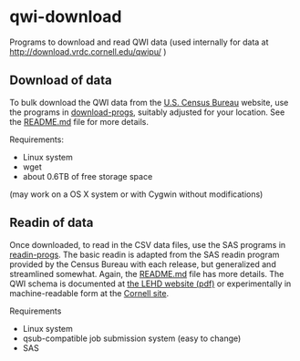 qwi-download
============

Programs to download and read QWI data (used internally for data at http://download.vrdc.cornell.edu/qwipu/ )

Download of data
-----------

To bulk download the QWI data from the [U.S. Census Bureau](http://lehd.ces.census.gov/data/) website, use the programs in [download-progs](download-progs/), suitably adjusted for your location. See the [README.md](download-progs/README.md) file for more details.

Requirements:
* Linux system
* wget
* about 0.6TB of free storage space

(may work on a OS X system or with Cygwin without modifications)

Readin of data
--------------

Once downloaded, to read in the CSV data files, use the SAS programs in [readin-progs](readin-progs/). The basic readin is adapted from the SAS readin program provided by the Census Bureau with each release, but generalized and streamlined somewhat. Again, the  [README.md](readin-progs/README.md) file has more details. The QWI schema is documented at [the LEHD website (pdf)](http://lehd.ces.census.gov/doc/QWIPU_Data_Schema.pdf) or experimentally in machine-readable form at the [Cornell site](http://download.vrdc.cornell.edu/qwipu.experimental/formats/v4.1b-draft/lehd_public_use_schema.html). 

Requirements
* Linux system
* qsub-compatible job submission system (easy to change)
* SAS
